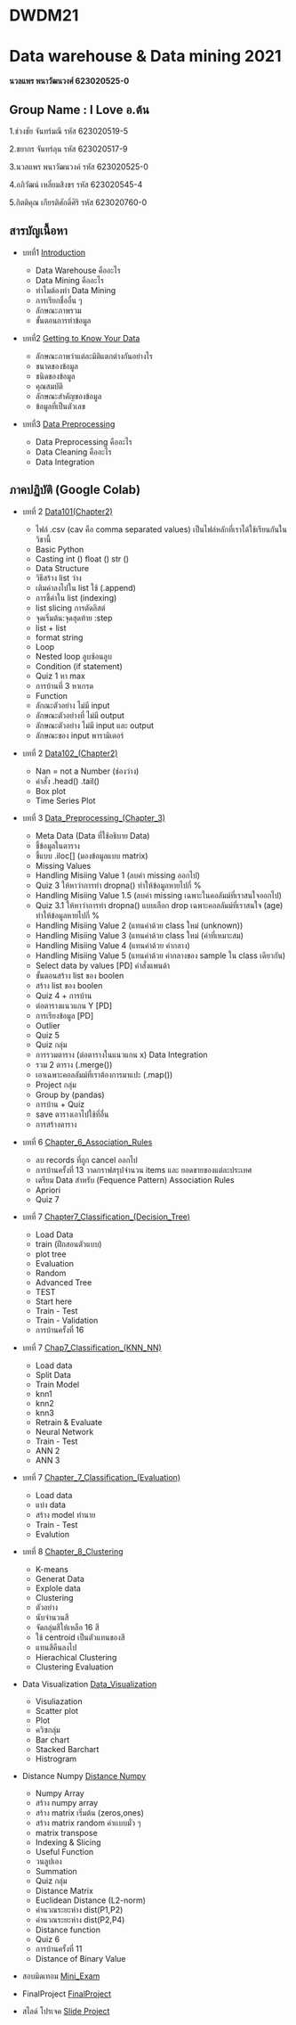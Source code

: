 # DWDM21
# Data warehouse &amp; Data mining 2021

**นวลแพร พนาวัฒนวงศ์ 623020525-0**

## Group Name : I Love อ.ต้น

1.ช่วงชัย จันทร์มณี รหัส 623020519-5

2.ชยากร จันทร์ลุน รหัส 623020517-9

3.นวลแพร พนาวัฒนวงค์ รหัส 623020525-0

4.อภิวัฒน์ เหลี่ยมสิงขร รหัส 623020545-4

5.กิตติคุณ เกียรติศักดิ์ศิริ รหัส 623020760-0
## **สารบัญเนื้อหา**
* บทที่1  [Introduction](https://github.com/nualpair/DWDM21/blob/main/%E0%B8%9A%E0%B8%97%E0%B8%97%E0%B8%B5%E0%B9%88%201.pdf)
  * Data Warehouse คืออะไร
  * Data Mining คืออะไร
  * ทำไมต้องทำ Data Mining
  * การเรียกชื่ออื่น ๆ
  * ลักษณะภาพรวม
  * ขั้นตอนการทำข้อมูล

* บทที่2  [Getting to Know Your Data](https://github.com/nualpair/DWDM21/blob/main/%E0%B8%AA%E0%B8%A3%E0%B8%B8%E0%B8%9B%202.1.pdf)
  * ลักษณะภาพว่าแต่ละมิติแตกต่างกันอย่างไร
  * ขนาดของข้อมูล
  * ชนิดของข้อมูล
  * คุณสมบัติ
  * ลักษณะสำคัญของข้อมูล
  * ข้อมูลที่เป็นตัวเลข

* บทที่3 [Data Preprocessing](https://github.com/nualpair/DWDM21/blob/main/%E0%B8%9A%E0%B8%97%E0%B8%97%E0%B8%B5%E0%B9%88%203.pdf)
  * Data Preprocessing คืออะไร
  * Data Cleaning คืออะไร
  * Data Integration



## **ภาคปฏิบัติ (Google Colab)**

* บทที่ 2 [Data101(Chapter2)](https://github.com/nualpair/DWDM21/blob/main/Data101_(Chapter2).ipynb)
  * ไฟล์ .csv (cav คือ comma separated values) เป็นไฟล์หลักที่เราได้ใช้เรียนกันในวิชานี้
  * Basic Python
  * Casting int () float () str ()
  * Data Structure
  * วิธีสร้าง list ว่าง
  * เติมค่าลงไปใน list ใช้ (.append)
  * การชี้ค่าใน list (indexing)
  * list slicing การตัดลิสต์
  * จุดเริ่มต้น:จุดสุดท้าย :step
  * list + list
  * format string
  * Loop
  * Nested loop ลูบซ้อนลูบ
  * Condition (if statement)
  * Quiz 1 หา max
  * การบ้านที่ 3 หาเกรด
  * Function
  * ลักณะตัวอย่าง ไม่มี input
  * ลักษณะตัวอย่างที่ ไม่มี output
  * ลักษณะตัวอย่าง ไม่มี input และ output
  * ลักษณะของ input พารามิเตอร์
 
* บทที่ 2 [Data102_(Chapter2)](https://github.com/nualpair/DWDM21/blob/main/Data102_(Chapter2).ipynb)
  * Nan = not a Number (ช่องว่าง)
  * คำสั่ง .head() .tail()
  * Box plot
  * Time Series Plot
 
* บทที่ 3 [Data_Preprocessing_(Chapter_3)](https://github.com/nualpair/DWDM21/blob/main/Data_Preprocessing_(Chapter3).ipynb)
  * Meta Data (Data ที่ใช้อธิบาย Data)
  * ชี้ข้อมูลในตาราง
  * ชี้แบบ .iloc[] (มองข้อมูลแบบ matrix)
  * Missing Values
  * Handling Misiing Value 1 (ลบค่า missing ออกไป)
  * Quiz 3 ให้หาว่าการทำ dropna() ทำให้ข้อมูลหายไปกี่ %
  * Handling Misiing Value 1.5 (ลบค่า missing เฉพาะในคอลัมม์ที่เราสนใจออกไป)
  * Quiz 3.1 ให้หาว่าการทำ dropna() แบบเลือก drop เฉพาะคอลลัมม์ที่เราสนใจ (age) ทำให้ข้อมูลหายไปกี่ %
  * Handling Misiing Value 2 (แทนค่าด้วย class ใหม่ (unknown))
  * Handling Misiing Value 3 (แทนค่าด้วย class ใหม่ (ค่าที่เหมาะสม)
  * Handling Misiing Value 4 (แทนค่าด้วย ค่ากลาง)
  * Handling Misiing Value 5 (แทนค่าด้วย ค่ากลางของ sample ใน class เดียวกัน)
  * Select data by values [PD] คำสั่งแพนด้า
  * ขั้นตอนสร้าง list ของ boolen
  * สร้าง list ของ boolen
  * Quiz 4 + การบ้าน
  * ต่อตารางแนวแกน Y [PD]
  * การเรียงข้อมูล [PD]
  * Outlier
  * Quiz 5
  * Quiz กลุ่ม
  * การรวมตาราง (ต่อตารางในแนวแกน x) Data Integration
  * รวม 2 ตาราง (.merge())
  * เอาเฉพาะคอลลัมม์ที่เราต้องการมาแปะ (.map())
  * Project กลุ่ม
  * Group by (pandas)
  * การบ้าน + Quiz
  * save ตารางเอาไปใช้ที่อื่น
  * การสร้างตาราง

* บทที่ 6 [Chapter_6_Association_Rules](https://github.com/nualpair/DWDM21/blob/main/Chapter6_Association_Rules.ipynb)
  * ลบ records ที่ถูก cancel ออกไป
  * การบ้านครั้งที่ 13 วาดกราฟสรุปจำนวน items และ ยอดขายของแต่ละประเทศ
  * เตรียม Data สำหรับ (Fequence Pattern) Association Rules
  * Apriori
  * Quiz 7

* บทที่ 7 [Chapter7_Classification_(Decision_Tree)](https://github.com/nualpair/DWDM21/blob/main/Chapter7_Classification_(Decision_Tree).ipynb)
  * Load Data
  * train (ฝึกสอนตัวแบบ)
  * plot tree
  * Evaluation
  * Random
  * Advanced Tree
  * TEST
  * Start here
  * Train - Test
  * Train - Validation
  * การบ้านครั้งที่ 16

* บทที่ 7 [Chap7_Classification_(KNN_NN)](https://github.com/nualpair/DWDM21/blob/main/Chap7_Classification_(KNN_NN).ipynb)
  * Load data
  * Split Data
  * Train Model
  * knn1
  * knn2
  * knn3
  * Retrain & Evaluate
  * Neural Network
  * Train - Test
  * ANN 2
  * ANN 3

* บทที่ 7 [Chapter_7_Classification_(Evaluation)](https://github.com/nualpair/DWDM21/blob/main/Chapter_7_Classification_(Evaluation).ipynb)
  * Load data
  * แบ่ง data
  * สร้าง model ทำนาย
  * Train - Test
  * Evalution

* บทที่ 8 [Chapter_8_Clustering](https://github.com/nualpair/DWDM21/blob/main/Chap8Clustering.ipynb)
  * K-means
  * Generat Data
  * Explole data
  * Clustering
  * ตัวอย่าง
  * นับจำนวนสี
  * จัดกลุ่มสีให้เหลือ 16 สี
  * ใช้ centroid เป็นตัวแทนของสี
  * แทนสีคืนลงไป
  * Hierachical Clustering
  * Clustering Evaluation

* Data Visualization [Data_Visualization](https://github.com/nualpair/DWDM21/blob/main/Data_Visualization.ipynb)
  * Visuliazation
  * Scatter plot
  * Plot
  * ควิซกลุ่ม
  * Bar chart
  * Stacked Barchart
  * Histrogram

* Distance Numpy [Distance Numpy](https://github.com/nualpair/DWDM21/blob/main/Distance_Numpy.ipynb)
  * Numpy Array
  * สร้าง numpy array
  * สร้าง matrix เริ่มต้น (zeros,ones)
  * สร้าง matrix random ค่าเเบบมั่ว ๆ
  * matrix transpose
  * Indexing & Slicing
  * Useful Function
  * วนลูปเอง
  * Summation
  * Quiz กลุ่ม
  * Distance Matrix
  * Euclidean Distance (L2-norm)
  * คำนวณระยะห่าง dist(P1,P2)
  * คำนวณระยะห่าง dist(P2,P4)
  * Distance function
  * Quiz 6
  * การบ้านครั้งที่ 11
  * Distance of Binary Value

* สอบมิดเทอม [Mini_Exam](https://github.com/nualpair/DWDM21/blob/main/Mini_Exam.ipynb)

* FinalProject [FinalProject](https://github.com/nualpair/DWDM21/blob/main/FinalProject2.ipynb)

* สไลด์ โปรเจค [Slide Project](https://github.com/nualpair/DWDM21/blob/main/Slide%20Project.pdf)

